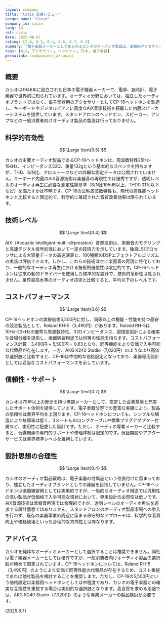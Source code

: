```yaml
---
layout: company
title: "Casio 企業レビュー"
target_name: "Casio"
company_id: casio
lang: ja
ref: casio
date: 2025-08-07
rating: [2.6, 0.5, 0.4, 0.6, 0.7, 0.4]
summary: "電子楽器メーカーとして知られるカシオのオーディオ製品は、楽器用アクセサリーのCP-16ヘッドホンと、キーボード内蔵スピーカーシステムに限定されます。一般消費者向けオーディオ市場への参入は見られません。"
tags: [AiX, アクセサリー, ヘッドホン, 日本, 電子楽器]
permalink: /companies/ja/casio/
---
```

## 概要

カシオは1946年に設立された日本の電子機器メーカーで、電卓、腕時計、電子楽器で世界的に知られています。オーディオ分野においては、独立したオーディオブランドではなく、電子楽器用のアクセサリーとしてCP-16ヘッドホンを製造し、キーボードやデジタルピアノに高度なAiX音源技術を搭載した内蔵スピーカーシステムを提供しています。スタンドアロンのヘッドホン、スピーカー、アンプなどの一般消費者向けオーディオ製品の製造は行っておりません。

## 科学的有効性

$$ \Large \text{0.5} $$

カシオの主要オーディオ製品であるCP-16ヘッドホンは、周波数特性25Hz-19kHz、インピーダンス32Ω、重量132gという基本的なスペックを持ちますが、THD、S/N比、クロストークなどの詳細な測定データは公開されていません。キーボード内蔵のAiX音源技術は楽器音の再現性では優秀ですが、透明レベルのオーディオ再生に必要な測定性能基準（S/N比105dB以上、THD0.01%以下など）を満たすかは不明です。CP-16の公称周波数特性も、現代の高性能ヘッドホンと比較すると限定的で、科学的に確認された音質改善効果は限られています。

## 技術レベル

$$ \Large \text{0.4} $$

AiX（Acoustic intelligent multi-eXpression）音源技術は、楽器音のモデリングと高速デジタル信号処理において一定の技術力を示しています。独自LSIプロセッサによる大容量データの高速演算と、100種類のDSPエフェクトアルゴリズムの実装は評価できます。しかし、これらの技術は主に楽器音の再現に特化しており、一般的なオーディオ再生における技術的優位性は限定的です。CP-16ヘッドホンは従来の動的ドライバーを使用した標準的な設計で、技術的革新性は見られません。業界最高水準のオーディオ技術と比較すると、平均以下のレベルです。

## コストパフォーマンス

$$ \Large \text{0.6} $$

CP-16ヘッドホンの実勢価格5,500円に対し、同等以上の機能・性能を持つ最安の競合製品として、Roland RH-5（3,490円）があります。Roland RH-5は10Hz-22kHzの優秀な周波数特性、32Ωインピーダンス、密閉型設計による確実な音場分離を提供し、楽器練習用途では同等の性能を持ちます。コストパフォーマンス計算：3,490円 ÷ 5,500円 = 0.63となり、同等機能をより安価で入手可能な代替品が存在します。一方、AKG K240 Studio（7,020円）のようなより高価な選択肢と比較すると、CP-16は中間的な価格設定となっており、楽器専用設計としては妥当なコストパフォーマンスを示しています。

## 信頼性・サポート

$$ \Large \text{0.7} $$

カシオは79年以上の歴史を持つ老舗メーカーとして、安定した企業基盤と充実したサポート体制を提供しています。電子楽器分野での豊富な実績により、製品の信頼性は業界平均を上回ります。CP-16ヘッドホンについても、シンプルな構造により故障率は低く、3メートルのロングケーブルや標準プラグアダプター付属など、実用性に配慮した設計です。ただし、オーディオ専業メーカーと比較すると、音響関連の専門的サポートや修理体制は限定的です。保証期間やアフターサービスは業界標準レベルを維持しています。

## 設計思想の合理性

$$ \Large \text{0.4} $$

カシオのオーディオ製品戦略は、電子楽器の付属品という位置付けに留まっており、独立したオーディオブランドとしての発展を目指していません。CP-16ヘッドホンは楽器練習用としては実用的ですが、一般的なオーディオ用途では汎用性の高い製品が低価格で入手可能な現状において、専用設計の必然性は低いです。AiX音源技術は楽器音再現では合理的ですが、透明レベルのオーディオ再生を追求する設計思想ではありません。スタンドアロンのオーディオ製品市場への参入を行わず、既存の楽器事業の周辺に留まる保守的なアプローチは、科学的な音質向上や価格破壊といった合理的な方向性とは異なります。

## アドバイス

カシオを純粋なオーディオメーカーとして選択することは推奨できません。同社は電子楽器メーカーとしては優秀ですが、一般消費者向けオーディオ製品の選択肢が極めて限定されています。CP-16ヘッドホンについては、Roland RH-5（3,490円）のようにより安価で同等性能の代替品が存在するため、コスト重視であれば他社製品を検討することを推奨します。ただし、CP-16の5,500円という価格設定は楽器用ヘッドホンとしては中程度であり、カシオの電子楽器との確実な互換性を重視する場合は実用的な選択肢となります。高音質を求める用途では、AKG K240 Studio（7,020円）のような専業メーカーの製品検討が必要です。

(2025.8.7)
